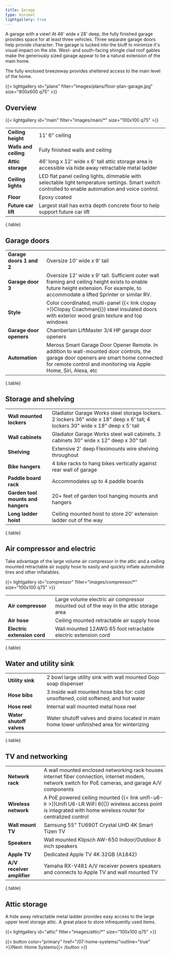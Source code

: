 ```yaml
---
title: Garage
type: minimal
lightgallery: true
---
```


A garage with a view! At 46' wide x 28' deep, the fully finished garage provides space for at least three vehicles. Three separate garage doors help provide character. The garage is tucked into the bluff to minimize it's visual impact on the site. West- and south-facing shingle clad roof gables make the generously sized garage appear to be a natural extension of the main home. 

The fully enclosed breezeway provides sheltered access to the main level of the home.

{{< lightgallery id="plans" filter="images/plans/floor-plan-garage.jpg" size="800x600 q75" >}}

## Overview

{{< lightgallery id="main" filter="images/main/*" size="100x100 q75" >}}

| | |
|-|-|
|**Ceiling height**|11' 6" ceiling|
|**Walls and ceiling**|Fully finished walls and ceiling|
|**Attic storage**|46' long x 12' wide x 6' tall attic storage area is accessible via hide away retractable metal ladder|
|**Ceiling lights**|LED flat panel ceiling lights, dimmable with selectable light temperature settings. Smart switch controlled to enable automation and voice control.|
|**Floor**|Epoxy coated|
|**Future car lift**|Largest stall has extra depth concrete floor to help support future car lift|
{.table}

## Garage doors

| | |
|-|-|
|**Garage doors 1 and 2**|Oversize 10' wide x 9' tall|
|**Garage door 3**|Oversize 12' wide x 9' tall. Sufficient outer wall framing and ceiling height exists to enable future height extension. For example, to accommodate a lifted Sprinter or similar RV.|
|**Style**|Color coordinated, multi-panel {{< link clopay >}}Clopay Coachman{{</link >}} steel insulated doors with exterior wood grain texture and top windows| 
|**Garage door openers**|Chamberlain LiftMaster 3/4 HP garage door openers|
|**Automation**|Meross Smart Garage Door Opener Remote. In addition to wall-mounted door controls, the garage door openers are smart home connected for remote control and monitoring via Apple Home, Siri, Alexa, etc|
{.table}

## Storage and shelving

| | |
|-|-|
|**Wall mounted lockers**|Gladiator Garage Works steel storage lockers. 2 lockers 36" wide x 18" deep x 6' tall; 4 lockers 30" wide x 18" deep x 5' tall|
|**Wall cabinets**|Gladiator Garage Works steel wall cabinets. 3 cabinets 30" wide x 12" deep x 30" tall|
|**Shelving**|Extensive 2' deep Fleximounts wire shelving throughout|
|**Bike hangers**|4 bike racks to hang bikes vertically against rear wall of garage|
|**Paddle board rack**|Accommodates up to 4 paddle boards|
|**Garden tool mounts and hangers**|20+ feet of garden tool hanging mounts and hangers|
|**Long ladder hoist**|Ceiling mounted hoist to store 20' extension ladder out of the way|
{.table}

## Air compressor and electric

Take advantage of the large volume air compressor in the attic and a ceiling mounted retractable air supply hose to easily and quickly inflate automobile tires and other inflatables.

{{< lightgallery id="compressor" filter="images/compressor/*" size="100x100 q75" >}}

| | |
|-|-|
|**Air compressor**|Large volume electric air compressor mounted out of the way in the attic storage area|
|**Air hose**|Ceiling mounted retractable air supply hose|
|**Electric extension cord**|Wall mounted 12AWG 65 foot retractable electric extension cord|
{.table}

## Water and utility sink

| | |
|-|-|
|**Utility sink**|2 bowl large utility sink with wall mounted Gojo soap dispenser|
|**Hose bibs**|3 inside wall mounted hose bibs for: cold unsoftened, cold softened, and hot water|
|**Hose reel**|Internal wall mounted metal hose reel|
|**Water shutoff valves**|Water shutoff valves and drains located in main home lower unfinished area for winterizing|
{.table}

## TV and networking

| | |
|-|-|
|**Network rack**|A wall mounted enclosed networking rack houses internet fiber connection, internet modem, network switch for PoE cameras, and garage A/V components|
|**Wireless network**|A PoE powered ceiling mounted {{< link unifi-u6-lr >}}Unifi U6-LR WiFi 6{{</link >}} wireless access point is integrated with home wireless router for centralized control|
|**Wall mount TV**|Samsung 55" TU690T Crystal UHD 4K Smart Tizen TV|
|**Speakers**|Wall mounted Klipsch AW-650 Indoor/Outdoor 8 inch speakers|
|**Apple TV**|Dedicated Apple TV 4K 32GB (A1842)|
|**A/V receiver amplifier**|Yamaha RX-V481 A/V receiver powers speakers and connects to Apple TV and wall mounted TV|
{.table}

## Attic storage

A hide away retractable metal ladder provides easy access to the large upper level storage attic. A great place to store infrequently used items.

{{< lightgallery id="attic" filter="images/attic/*" size="100x100 q75" >}}

{{< button color="primary" href="/07-home-systems/"outline="true" >}}Next: Home Systems{{< /button >}}